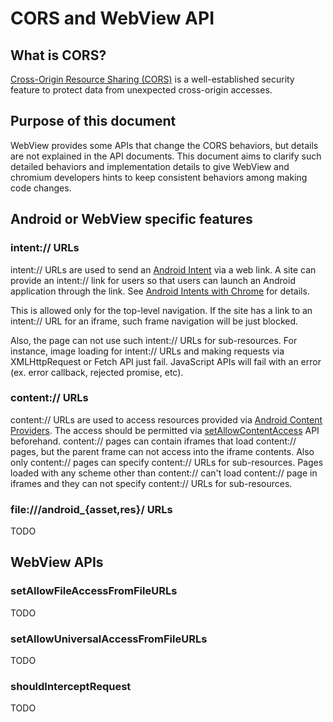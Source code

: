 # CORS and WebView API

## What is CORS?

[Cross-Origin Resource Sharing (CORS)](https://developer.mozilla.org/en-US/docs/Web/HTTP/CORS)
is a well-established security feature to protect data from unexpected
cross-origin accesses.

## Purpose of this document
WebView provides some APIs that change the CORS behaviors, but details are not
explained in the API documents. This document aims to clarify such detailed
behaviors and implementation details to give WebView and chromium developers
hints to keep consistent behaviors among making code changes.

## Android or WebView specific features

### intent:// URLs
intent:// URLs are used to send an [Android Intent](https://developer.android.com/guide/components/intents-filters.html)
via a web link. A site can provide an intent:// link for users so that users can
launch an Android application through the link.
See [Android Intents with Chrome](https://developer.chrome.com/multidevice/android/intents)
for details.

This is allowed only for the top-level navigation. If the site has a link to
an intent:// URL for an iframe, such frame navigation will be just blocked.

Also, the page can not use such intent:// URLs for sub-resources. For instance,
image loading for intent:// URLs and making requests via XMLHttpRequest or Fetch
API just fail. JavaScript APIs will fail with an error (ex. error callback,
rejected promise, etc).

### content:// URLs
content:// URLs are used to access resources provided via
[Android Content Providers](https://developer.android.com/guide/topics/providers/content-providers).
The access should be permitted via
[setAllowContentAccess](https://developer.android.com/reference/android/webkit/WebSettings#setAllowContentAccess(boolean))
API beforehand.
content:// pages can contain iframes that load content:// pages, but the parent
frame can not access into the iframe contents. Also only content:// pages can
specify content:// URLs for sub-resources.
Pages loaded with any scheme other than content:// can't load content:// page in
iframes and they can not specify content:// URLs for sub-resources.

### file:///android\_{asset,res}/ URLs
TODO

## WebView APIs

### setAllowFileAccessFromFileURLs
TODO

### setAllowUniversalAccessFromFileURLs
TODO

### shouldInterceptRequest
TODO
